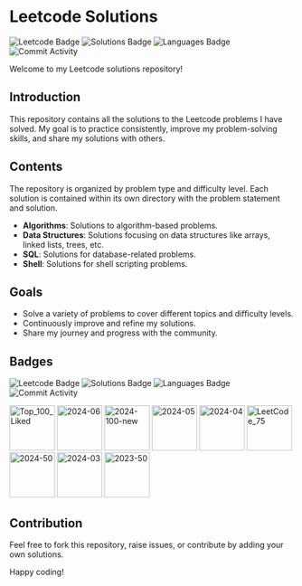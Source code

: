 # Leetcode Solutions

![Leetcode Badge](https://img.shields.io/badge/Leetcode-000000?style=flat-square&logo=Leetcode&logoColor=white)
![Solutions Badge](https://img.shields.io/badge/Solutions-100+-brightgreen?style=flat-square)
![Languages Badge](https://img.shields.io/badge/Languages-Python%20%7C%20C++%20%7C%20Java%20%7C%20JavaScript-blue?style=flat-square)
![Commit Activity](https://img.shields.io/github/commit-activity/m/<your-username>/leetcode-solutions?style=flat-square)

Welcome to my Leetcode solutions repository! 

## Introduction

This repository contains all the solutions to the Leetcode problems I have solved. My goal is to practice consistently, improve my problem-solving skills, and share my solutions with others.

## Contents

The repository is organized by problem type and difficulty level. Each solution is contained within its own directory with the problem statement and solution.

- **Algorithms**: Solutions to algorithm-based problems.
- **Data Structures**: Solutions focusing on data structures like arrays, linked lists, trees, etc.
- **SQL**: Solutions for database-related problems.
- **Shell**: Solutions for shell scripting problems.

## Goals

- Solve a variety of problems to cover different topics and difficulty levels.
- Continuously improve and refine my solutions.
- Share my journey and progress with the community.

## Badges

![Leetcode Badge](https://img.shields.io/badge/Leetcode-000000?style=flat-square&logo=Leetcode&logoColor=white)
![Solutions Badge](https://img.shields.io/badge/Solutions-100+-brightgreen?style=flat-square)
![Languages Badge](https://img.shields.io/badge/Languages-Python%20%7C%20C++%20%7C%20Java%20%7C%20JavaScript-blue?style=flat-square)
![Commit Activity](https://img.shields.io/github/commit-activity/m/<your-username>/leetcode-solutions?style=flat-square)

<p>
  <img src="https://github.com/user-attachments/assets/9c4af7b3-303e-4268-9bbf-4cc93fd41ea6" alt="Top_100_Liked" width="80">
  <img src="https://github.com/user-attachments/assets/c2e3c274-9a12-4f40-a0a5-c4de59d90959" alt="2024-06" width="80">
  <img src="https://github.com/user-attachments/assets/6d2a9bfa-b6fe-4a09-9126-aaa3c685f725" alt="2024-100-new" width="80">
  <img src="https://github.com/user-attachments/assets/b286e8ca-8d04-49a2-8c06-4489ba56e78f" alt="2024-05" width="80">
  <img src="https://github.com/user-attachments/assets/c4c5e534-24b7-4114-9e40-de2923000d95" alt="2024-04" width="80">
  <img src="https://github.com/user-attachments/assets/487774d5-4b38-4f8d-93ba-af3a302f6d89" alt="LeetCode_75" width="80">
  <img src="https://github.com/user-attachments/assets/d90fa822-cad8-42ec-933d-58db4f79bd2c" alt="2024-50" width="80">
  <img src="https://github.com/user-attachments/assets/a5517b66-00d8-4273-a233-d75e26d92ac9" alt="2024-03" width="80">
  <img src="https://github.com/user-attachments/assets/bbdce928-b0a7-4a4d-afc9-cab3c5011a51" alt="2023-50" width="80">
</p>



## Contribution

Feel free to fork this repository, raise issues, or contribute by adding your own solutions. 

Happy coding!



